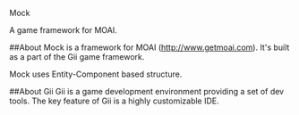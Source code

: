 Mock

A game framework for MOAI.

##About
Mock is a framework for MOAI (http://www.getmoai.com). It's built as a part of the Gii game framework.

Mock uses Entity-Component based structure. 

##About Gii
Gii is a game development environment providing a set of dev tools. The key feature of Gii is a highly customizable IDE.
